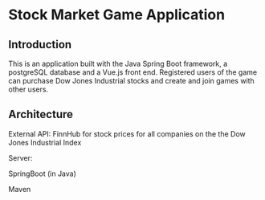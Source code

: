 # Stock Market Game Application

## Introduction
This is an application built with the Java Spring Boot framework, a postgreSQL database and a Vue.js front end. Registered users of the game can purchase Dow Jones Industrial stocks and create and join games with other users. 

## Architecture

External API: FinnHub for stock prices for all companies on the the Dow Jones Industrial Index

Server:

SpringBoot (in Java)

Maven


